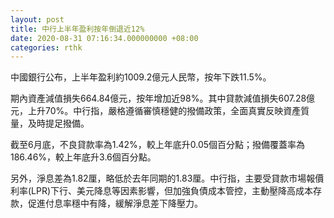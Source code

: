```yaml
---
layout: post
title: 中行上半年盈利按年倒退近12%
date: 2020-08-31 07:16:34.000000000 +08:00
categories: rthk
---
```


中國銀行公布，上半年盈利約1009.2億元人民幣，按年下跌11.5%。

期內資產減值損失664.84億元，按年增加近98%。其中貸款減值損失607.28億元，上升70%。中行指，嚴格遵循審慎穩健的撥備政策，全面真實反映資產質量，及時提足撥備。

截至6月底，不良貸款率為1.42%，較上年底升0.05個百分點；撥備覆蓋率為186.46%，較上年底升3.6個百分點。

另外，淨息差為1.82厘，略低於去年同期的1.83厘。中行指，主要受貸款市場報價利率(LPR)下行、美元降息等因素影響，但加強負債成本管控，主動壓降高成本存款，促進付息率穩中有降，緩解淨息差下降壓力。
